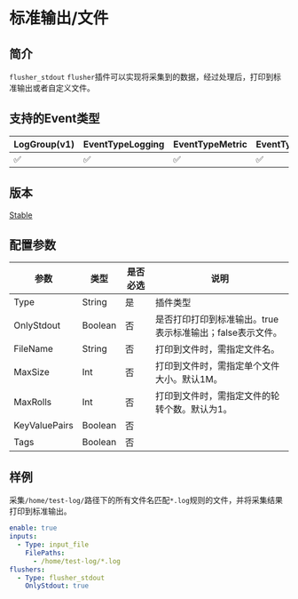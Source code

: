 # 标准输出/文件

## 简介

`flusher_stdout` `flusher`插件可以实现将采集到的数据，经过处理后，打印到标准输出或者自定义文件。

## 支持的Event类型

| LogGroup(v1) | EventTypeLogging | EventTypeMetric | EventTypeSpan |
| ------------ | ---------------- | --------------- | ------------- |
|      ✅      |      ✅           |       ✅        |      ✅       |

## 版本

[Stable](../stability-level.md)

## 配置参数

| 参数            | 类型      | 是否必选 | 说明                                |
| ------------- | ------- | ---- | --------------------------------- |
| Type          | String  | 是    | 插件类型                              |
| OnlyStdout    | Boolean | 否    | 是否打印打印到标准输出。true表示标准输出；false表示文件。 |
| FileName      | String  | 否    | 打印到文件时，需指定文件名。                    |
| MaxSize       | Int     | 否    | 打印到文件时，需指定单个文件大小。默认1M。            |
| MaxRolls      | Int     | 否    | 打印到文件时，需指定文件的轮转个数。默认为1。           |
| KeyValuePairs | Boolean | 否    |                                   |
| Tags          | Boolean | 否    |                                   |

## 样例

采集`/home/test-log/`路径下的所有文件名匹配`*.log`规则的文件，并将采集结果打印到标准输出。

```yaml
enable: true
inputs:
  - Type: input_file
    FilePaths: 
      - /home/test-log/*.log
flushers:
  - Type: flusher_stdout
    OnlyStdout: true
```
